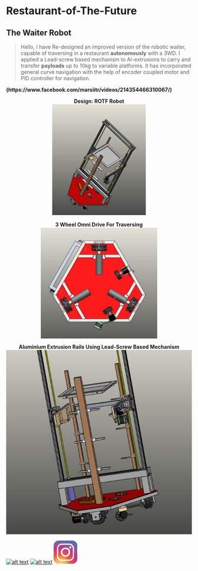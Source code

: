 # Restaurant-of-The-Future

## The Waiter Robot
> Hello, 
> I have Re-designed an improved version of the robotic waiter, capable of traversing in a restaurant <b>autonomously</b> with a 3WD. 
> I applied a Lead-screw based mechanism to Al-extrusions to carry and transfer <b>payloads</b> up to 10kg to variable platforms.
> It has incorporated general curve navigation with the help of encoder coupled motor and PID controller for navigation.
<b>
(https://www.facebook.com/marsiitr/videos/214354466310067/)
</b>

<p align="center">
  <b>Design: ROTF Robot</b><br>
  <img src="https://github.com/visvash/Restaurant-of-The-Future/blob/master/images/rotf5.JPG" height=300>
</p>
<p align="center">
  <b>3 Wheel Omni Drive For Traversing</b><br>
  <img src="https://github.com/visvash/Restaurant-of-The-Future/blob/master/images/rotf2.JPG" height=300 align="center">
</p>
<p align="center">
  <b>Aluminium Extrusion Rails Using Lead-Screw Based Mechanism</b><br>
  <img src="https://github.com/visvash/Restaurant-of-The-Future/blob/master/images/rotf1.JPG">
</p>


[![alt text][1.1]][1]
[![alt text][2.1]][2]
[![alt text][3.1]][3]

[1.1]: http://i.imgur.com/tXSoThF.png (LinkedIn)
[2.1]: http://i.imgur.com/P3YfQoD.png (Facebook)
[3.1]: https://github.com/visvash/Restaurant-of-The-Future/blob/master/images/ig.png (Instagram)

[1]: https://www.linkedin.com/in/visvash-attri/
[2]: https://www.facebook.com/visvash.attri
[3]: https://www.instagram.com/visvash_attri/
